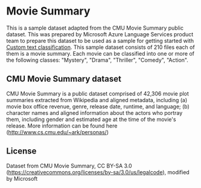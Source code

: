 # Movie Summary

This is a sample dataset adapted from the CMU Movie Summary public dataset. This was prepared by Microsoft Azure Language Services product team to prepare this dataset to be used as a sample for getting started with [Custom text classification](https://aka.ms/ctc-docs). This sample dataset consists of 210 files  each of them is a movie summary. Each movie can be classified into one or more of the following classes: "Mystery", "Drama", "Thriller", "Comedy", "Action".

## CMU Movie Summary dataset

CMU Movie Summary is a public dataset comprised of 42,306 movie plot summaries extracted from Wikipedia and aligned metadata, including (a) movie box office revenue, genre, release date, runtime, and language; (b) character names and aligned information about the actors who portray them, including gender and estimated age at the time of the movie's release. More information can be found here (http://www.cs.cmu.edu/~ark/personas/)


## License

Dataset from CMU Movie Summary, CC BY-SA 3.0 (https://creativecommons.org/licenses/by-sa/3.0/us/legalcode), modified by Microsoft